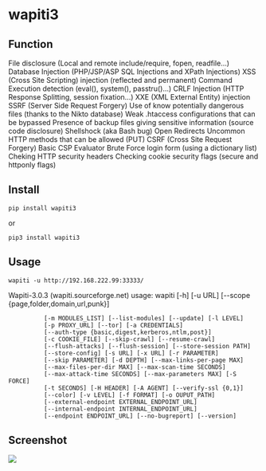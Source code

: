 # wapiti3

## Function

File disclosure (Local and remote include/require, fopen, readfile...)
Database Injection (PHP/JSP/ASP SQL Injections and XPath Injections)
XSS (Cross Site Scripting) injection (reflected and permanent)
Command Execution detection (eval(), system(), passtru()...)
CRLF Injection (HTTP Response Splitting, session fixation...)
XXE (XML External Entity) injection
SSRF (Server Side Request Forgery)
Use of know potentially dangerous files (thanks to the Nikto database)
Weak .htaccess configurations that can be bypassed
Presence of backup files giving sensitive information (source code disclosure)
Shellshock (aka Bash bug)
Open Redirects
Uncommon HTTP methods that can be allowed (PUT)
CSRF (Cross Site Request Forgery)
Basic CSP Evaluator
Brute Force login form (using a dictionary list)
Cheking HTTP security headers
Checking cookie security flags (secure and httponly flags)

## Install
```
pip install wapiti3
```
or
```
pip3 install wapiti3
```

## Usage

```
wapiti -u http://192.168.222.99:33333/
```

Wapiti-3.0.3 (wapiti.sourceforge.net)
usage: wapiti [-h] [-u URL] [--scope {page,folder,domain,url,punk}]

              [-m MODULES_LIST] [--list-modules] [--update] [-l LEVEL]
              [-p PROXY_URL] [--tor] [-a CREDENTIALS]
              [--auth-type {basic,digest,kerberos,ntlm,post}]
              [-c COOKIE_FILE] [--skip-crawl] [--resume-crawl]
              [--flush-attacks] [--flush-session] [--store-session PATH]
              [--store-config] [-s URL] [-x URL] [-r PARAMETER]
              [--skip PARAMETER] [-d DEPTH] [--max-links-per-page MAX]
              [--max-files-per-dir MAX] [--max-scan-time SECONDS]
              [--max-attack-time SECONDS] [--max-parameters MAX] [-S FORCE]
              [-t SECONDS] [-H HEADER] [-A AGENT] [--verify-ssl {0,1}]
              [--color] [-v LEVEL] [-f FORMAT] [-o OUPUT_PATH]
              [--external-endpoint EXTERNAL_ENDPOINT_URL]
              [--internal-endpoint INTERNAL_ENDPOINT_URL]
              [--endpoint ENDPOINT_URL] [--no-bugreport] [--version]
              
              
## Screenshot
![](/assets/img.png)
